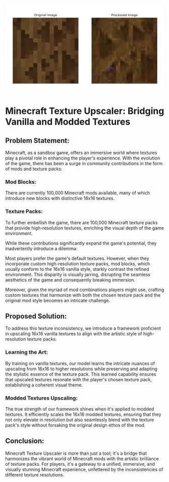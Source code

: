 ![Example Image](https://github.com/gametekker/InterpretableGAN/blob/main/Screen%20Shot%202023-09-24%20at%203.17.15%20AM.png)

# Minecraft Texture Upscaler: Bridging Vanilla and Modded Textures

## Problem Statement:

Minecraft, as a sandbox game, offers an immersive world where textures play a pivotal role in enhancing the player's experience. With the evolution of the game, there has been a surge in community contributions in the form of mods and texture packs:

### Mod Blocks:

There are currently 100,000 Minecraft mods available, many of which introduce new blocks with distinctive 16x16 textures.

### Texture Packs: 

To further embellish the game, there are 100,000 Minecraft texture packs that provide high-resolution textures, enriching the visual depth of the game environment.

While these contributions significantly expand the game's potential, they inadvertently introduce a dilemma:

Most players prefer the game's default textures. However, when they incorporate custom high-resolution texture packs, mod blocks, which usually conform to the 16x16 vanilla style, starkly contrast the refined environment. This disparity is visually jarring, disrupting the seamless aesthetics of the game and consequently breaking immersion.

Moreover, given the myriad of mod combinations players might use, crafting custom textures that harmonize with both the chosen texture pack and the original mod style becomes an intricate challenge.

## Proposed Solution:

To address this texture inconsistency, we introduce a framework proficient in upscaling 16x16 vanilla textures to align with the artistic style of high-resolution texture packs.

### Learning the Art: 

By training on vanilla textures, our model learns the intricate nuances of upscaling from 16x16 to higher resolutions while preserving and adapting the stylistic essence of the texture pack. This learned capability ensures that upscaled textures resonate with the player's chosen texture pack, establishing a coherent visual theme.

### Modded Textures Upscaling: 

The true strength of our framework shines when it's applied to modded textures. It efficiently scales the 16x16 modded textures, ensuring that they not only elevate in resolution but also seamlessly blend with the texture pack's style without forsaking the original design ethos of the mod.

## Conclusion:

Minecraft Texture Upscaler is more than just a tool; it's a bridge that harmonizes the vibrant world of Minecraft mods with the artistic brilliance of texture packs. For players, it's a gateway to a unified, immersive, and visually stunning Minecraft experience, unfettered by the inconsistencies of different texture resolutions.
